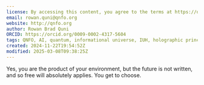 ```yaml
---
license: By accessing this content, you agree to the terms at https://qnfo.org/LICENSE
email: rowan.quni@qnfo.org
website: http://qnfo.org
author: Rowan Brad Quni
ORCID: https://orcid.org/0009-0002-4317-5604
tags: QNFO, AI, quantum, informational universe, IUH, holographic principle
created: 2024-11-22T19:54:52Z
modified: 2025-03-08T09:38:25Z
---
```


Yes, you are the product of your environment, but the future is not written, and so free will absolutely applies. You get to choose.
